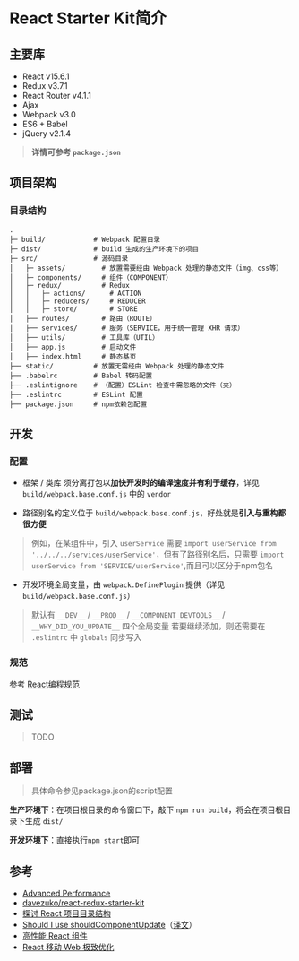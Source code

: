 # React Starter Kit简介

## 主要库

* React v15.6.1
* Redux v3.7.1
* React Router v4.1.1
* Ajax
* Webpack v3.0
* ES6 + Babel
* jQuery v2.1.4

>**详情可参考 `package.json`**

##  项目架构
### 目录结构
```
.
├─ build/            # Webpack 配置目录
├─ dist/             # build 生成的生产环境下的项目
├─ src/              # 源码目录
│   ├─ assets/         # 放置需要经由 Webpack 处理的静态文件（img、css等）
│   ├─ components/     # 组件（COMPONENT）
│   ├─ redux/          # Redux
│   │   ├─ actions/      # ACTION
│   │   ├─ reducers/     # REDUCER
│   │   ├─ store/        # STORE
│   ├── routes/        # 路由（ROUTE）
│   ├── services/      # 服务（SERVICE，用于统一管理 XHR 请求）
│   ├── utils/         # 工具库（UTIL）
│   ├── app.js         # 启动文件
│   ├── index.html     # 静态基页
├── static/          # 放置无需经由 Webpack 处理的静态文件
├── .babelrc         # Babel 转码配置
├── .eslintignore    # （配置）ESLint 检查中需忽略的文件（夹）
├── .eslintrc        # ESLint 配置
├── package.json     # npm依赖包配置
```

## 开发
### 配置

* 框架 / 类库 须分离打包以**加快开发时的编译速度并有利于缓存**，详见 `build/webpack.base.conf.js` 中的 `vendor`

* 路径别名的定义位于 `build/webpack.base.conf.js`，好处就是**引入与重构都很方便**
> 例如，在某组件中，引入 `userService` 需要 `import userService from '../../../services/userService'`，但有了路径别名后，只需要 `import userService from 'SERVICE/userService'`,而且可以区分于npm包名

* 开发环境全局变量，由 `webpack.DefinePlugin` 提供（详见 `build/webpack.base.conf.js`）
> 默认有 `__DEV__` / `__PROD__` / `__COMPONENT_DEVTOOLS__` / `__WHY_DID_YOU_UPDATE__` 四个全局变量
> 若要继续添加，则还需要在 `.eslintrc` 中 `globals` 同步写入

### 规范
参考 [React编程规范](https://github.com/dwqs/react-style-guide)

## 测试
>TODO

## 部署
> 具体命令参见package.json的script配置

**生产环境下**：在项目根目录的命令窗口下，敲下 `npm run build`，将会在项目根目录下生成 `dist/`

**开发环境下**：直接执行`npm start`即可

## 参考
* [Advanced Performance](https://facebook.github.io/react/docs/advanced-performance.html)
* [davezuko/react-redux-starter-kit](https://github.com/davezuko/react-redux-starter-kit)
* [探讨 React 项目目录结构](http://marmelab.com/blog/2015/12/17/react-directory-structure.html)
* [Should I use shouldComponentUpdate](http://jamesknelson.com/should-i-use-shouldcomponentupdate/)（[译文](http://www.infoq.com/cn/news/2016/07/react-shouldComponentUpdate)）
* [高性能 React 组件](http://taobaofed.org/blog/2016/08/12/optimized-react-components/)
* [React 移动 Web 极致优化](http://dev.qq.com/topic/579083d1c9da73584b02587d)